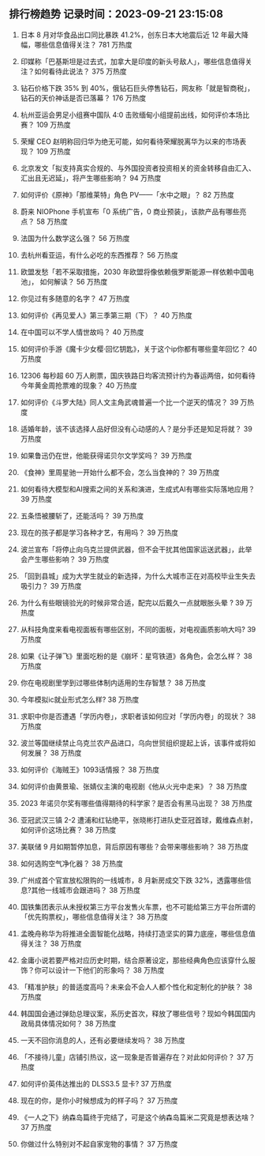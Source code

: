 
## 排行榜趋势 记录时间：2023-09-21 23:15:08
  
  1. 日本 8 月对华食品出口同比暴跌 41.2%，创东日本大地震后近 12 年最大降幅，哪些信息值得关注？ 781 万热度
    
  2. 印媒称「巴基斯坦是过去式，加拿大是印度的新头号敌人」，哪些信息值得关注？如何看待此说法？ 375 万热度
    
  3. 钻石价格下跌 35% 到 40%，俄钻石巨头停售钻石，网友称「就是智商税」，钻石的天价神话是否已落幕？ 176 万热度
    
  4. 杭州亚运会男足小组赛中国队 4:0 击败缅甸小组提前出线，如何评价本场比赛？ 109 万热度
    
  5. 荣耀 CEO 赵明称回归华为绝无可能，如何看待荣耀脱离华为以来的市场表现？ 109 万热度
    
  6. 北京发文「拟支持真实合规的、与外国投资者投资相关的资金转移自由汇入、汇出且无迟延」，将产生哪些影响？ 94 万热度
    
  7. 如何评价《原神》「那维莱特」角色 PV——「水中之眼」？ 82 万热度
    
  8. 蔚来 NIOPhone 手机宣布「0 系统广告，0 商业预装」，该款产品有哪些亮点？ 58 万热度
    
  9. 法国为什么数学这么强？ 56 万热度
    
  10. 去杭州看亚运，有什么必吃的东西推荐？ 56 万热度
    
  11. 欧盟发愁「若不采取措施，2030 年欧盟将像依赖俄罗斯能源一样依赖中国电池」，  如何解读？ 56 万热度
    
  12. 你见过有多随意的名字？ 47 万热度
    
  13. 如何评价《再见爱人》第三季第三期（下）？ 40 万热度
    
  14. 在中国可以不学人情世故吗？ 40 万热度
    
  15. 如何评价手游《魔卡少女樱·回忆钥匙》，关于这个ip你都有哪些童年回忆？ 40 万热度
    
  16. 12306 每秒超 60 万人刷票，国庆铁路日均客流预计约为春运两倍，如何看待今年黄金周抢票难的现象？ 40 万热度
    
  17. 如何评价《斗罗大陆》同人文主角武魂普遍一个比一个逆天的情况？ 39 万热度
    
  18. 适婚年龄，该不该选择人品好但没有心动感的人？是分手还是知足将就？ 39 万热度
    
  19. 如果鲁迅仍在世，他能获得诺贝尔文学奖吗？ 39 万热度
    
  20. 《食神》里周星驰一开始什么都不会，怎么当食神的？ 39 万热度
    
  21. 如何看待大模型和AI搜索之间的关系和演进，生成式AI有哪些实际落地应用？ 39 万热度
    
  22. 五条悟被腰斩了，还能活吗？ 39 万热度
    
  23. 现在的孩子都是学习各种才艺，有用吗？ 39 万热度
    
  24. 波兰宣布「将停止向乌克兰提供武器，但不会干扰其他国家运送武器」，此举会产生哪些影响？ 39 万热度
    
  25. 「回到县城」成为大学生就业的新选择，为什么大城市正在对高校毕业生失去吸引力？ 39 万热度
    
  26. 为什么有些眼镜验光的时候非常合适，配完以后戴久一点就眼胀头晕  ? 39 万热度
    
  27. 从科技角度来看电视面板有哪些区别，不同的面板，对电视画质影响大吗? 39 万热度
    
  28. 如果《让子弹飞》里面吃粉的是《崩坏：星穹铁道》各角色，会怎么样？ 38 万热度
    
  29. 你在电视剧里学到过哪些体制内适用的生存智慧？ 38 万热度
    
  30. 今年模拟ic就业形式怎么样? 38 万热度
    
  31. 求职中你是否遭遇「学历内卷」，求职者该如何应对「学历内卷」的现状？ 38 万热度
    
  32. 波兰等国继续禁止乌克兰农产品进口，乌向世贸组织提起上诉，该事件或将如何发展？ 38 万热度
    
  33. 如何评价《海贼王》1093话情报？ 38 万热度
    
  34. 如何评价由黄景瑜、张婧仪主演的电视剧《他从火光中走来》？ 38 万热度
    
  35. 2023 年诺贝尔奖有哪些值得期待的科学家？是否会有黑马出现？ 38 万热度
    
  36. 亚冠武汉三镇 2-2 遭浦和红钻绝平，张晓彬打进队史亚冠首球，戴维森点射，如何评价这场比赛？ 38 万热度
    
  37. 美联储 9 月如期暂停加息，背后原因有哪些？会带来哪些影响？ 38 万热度
    
  38. 如何选购空气净化器？ 38 万热度
    
  39. 广州成首个官宣放松限购的一线城市，8 月新房成交下跌 32%，透露哪些信息?其他一线城市会跟进吗？ 38 万热度
    
  40. 国铁集团表示从未授权第三方平台发售火车票，也不可能给第三方平台所谓的「优先购票权」，哪些信息值得关注？ 38 万热度
    
  41. 孟晚舟称华为将推进全面智能化战略，持续打造坚实的算力底座，哪些信息值得关注？ 38 万热度
    
  42. 金庸小说若要严格对应历史时期，结合原著设定，那些经典角色应该穿什么服饰？你可以设计一下他们的形象吗？ 38 万热度
    
  43. 「精准护肤」的普适度高吗？未来会不会人人都个性化和定制化的护肤？ 38 万热度
    
  44. 韩国国会通过弹劾总理议案，系历史首次，释放了哪些信号？现如今韩国国内政局具体情况如何？ 38 万热度
    
  45. 一天不回你消息的人，还有必要继续发吗？ 38 万热度
    
  46. 「不接待儿童」店铺引热议，这一现象是否普遍存在？对此如何评价？ 37 万热度
    
  47. 如何评价英伟达推出的 DLSS3.5 显卡? 37 万热度
    
  48. 现在的你，是你小时候想成为的样子吗？ 37 万热度
    
  49. 《一人之下》纳森岛篇终于完结了，可是这个纳森岛篇米二究竟是想表达啥？ 37 万热度
    
  50. 你做过什么特别对不起自家宠物的事情？ 37 万热度
    